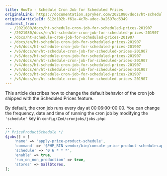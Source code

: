```yaml
---
title: HowTo - Schedule Cron Job for Scheduled Prices
originalLink: https://documentation.spryker.com/2021080/docs/ht-schedule-cron-job-for-scheduled-prices-201907
originalArticleId: 612d102b-f61a-4c7b-adec-9a2697ed6349
redirect_from:
  - /2021080/docs/ht-schedule-cron-job-for-scheduled-prices-201907
  - /2021080/docs/en/ht-schedule-cron-job-for-scheduled-prices-201907
  - /docs/ht-schedule-cron-job-for-scheduled-prices-201907
  - /docs/en/ht-schedule-cron-job-for-scheduled-prices-201907
  - /v6/docs/ht-schedule-cron-job-for-scheduled-prices-201907
  - /v6/docs/en/ht-schedule-cron-job-for-scheduled-prices-201907
  - /v5/docs/ht-schedule-cron-job-for-scheduled-prices-201907
  - /v5/docs/en/ht-schedule-cron-job-for-scheduled-prices-201907
  - /v4/docs/ht-schedule-cron-job-for-scheduled-prices-201907
  - /v4/docs/en/ht-schedule-cron-job-for-scheduled-prices-201907
  - /v3/docs/ht-schedule-cron-job-for-scheduled-prices-201907
  - /v3/docs/en/ht-schedule-cron-job-for-scheduled-prices-201907
---
```


This article describes how to change the default behavior of the cron job shipped with the Scheduled Prices feature.

By default, the cron job runs every day at 00:06:00-00:00. You can change the frequency, date and time of running the cron job by modifying the `'schedule'`  key in `config/Zed/cronjobs/jobs.php`:

```PHP
...
/* PriceProductSchedule */
$jobs[] = [
    'name' => 'apply-price-product-schedule',
    'command' => '$PHP_BIN vendor/bin/console price-product-schedule:apply',
    'schedule' => '0 6 * * *',
    'enable' => true,
    'run_on_non_production' => true,
    'stores' => $allStores,
];
```
